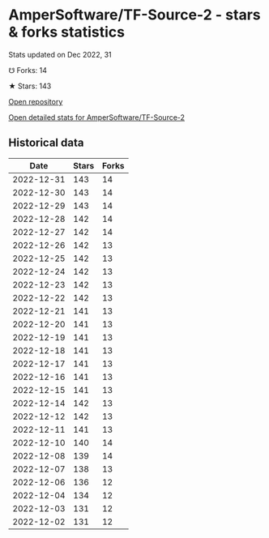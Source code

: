 # AmperSoftware/TF-Source-2 - stars & forks statistics

Stats updated on Dec 2022, 31

☋ Forks: 14

★ Stars: 143

[Open repository](https://github.com/AmperSoftware/TF-Source-2)

[Open detailed stats for AmperSoftware/TF-Source-2](https://reviewgithub.com/rep/AmperSoftware/TF-Source-2)

## Historical data
| Date | Stars | Forks |
|------|-------|-------|
| 2022-12-31 | 143 | 14 | 
| 2022-12-30 | 143 | 14 | 
| 2022-12-29 | 143 | 14 | 
| 2022-12-28 | 142 | 14 | 
| 2022-12-27 | 142 | 14 | 
| 2022-12-26 | 142 | 13 | 
| 2022-12-25 | 142 | 13 | 
| 2022-12-24 | 142 | 13 | 
| 2022-12-23 | 142 | 13 | 
| 2022-12-22 | 142 | 13 | 
| 2022-12-21 | 141 | 13 | 
| 2022-12-20 | 141 | 13 | 
| 2022-12-19 | 141 | 13 | 
| 2022-12-18 | 141 | 13 | 
| 2022-12-17 | 141 | 13 | 
| 2022-12-16 | 141 | 13 | 
| 2022-12-15 | 141 | 13 | 
| 2022-12-14 | 142 | 13 | 
| 2022-12-12 | 142 | 13 | 
| 2022-12-11 | 141 | 13 | 
| 2022-12-10 | 140 | 14 | 
| 2022-12-08 | 139 | 14 | 
| 2022-12-07 | 138 | 13 | 
| 2022-12-06 | 136 | 12 | 
| 2022-12-04 | 134 | 12 | 
| 2022-12-03 | 131 | 12 | 
| 2022-12-02 | 131 | 12 | 

